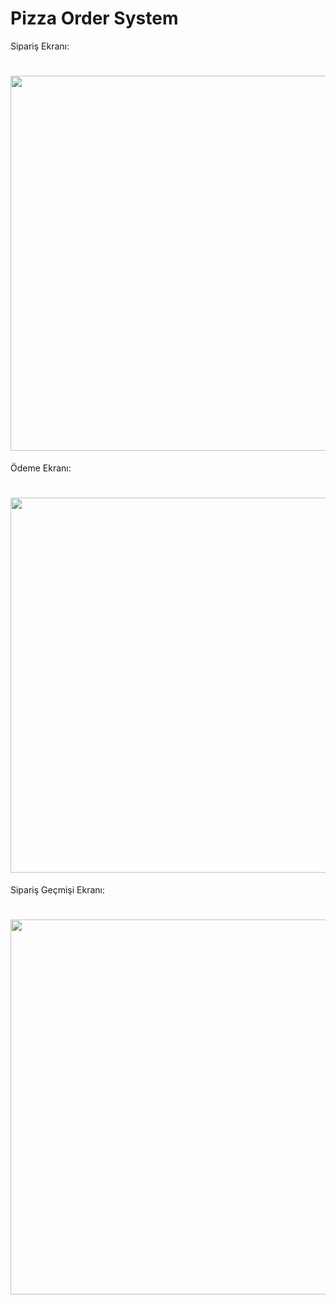 # Pizza Order System





  Sipariş Ekranı:
<h1>
 <img src="https://im.ezgif.com/tmp/ezgif-1-dc1f21958d.gif" width="600px"/>
 
 </h1>


Ödeme Ekranı:
<h1>  
  <img src="https://im4.ezgif.com/tmp/ezgif-4-5ed4eb5dcf.gif" width="600px"/>
</h1>


Sipariş Geçmişi Ekranı:
<h1>  
  <img src="https://im4.ezgif.com/tmp/ezgif-4-fd385fa521.gi)" width="600px"/>
</h1>

